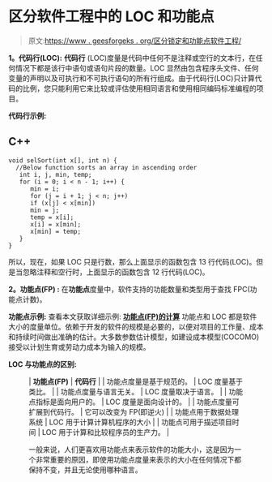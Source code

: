 # 区分软件工程中的 LOC 和功能点

> 原文:[https://www . geesforgeks . org/区分锁定和功能点软件工程/](https://www.geeksforgeeks.org/differentiate-between-loc-and-function-point-in-software-engineering/)

**1。代码行(LOC):**
**代码行** (LOC)度量是代码中任何不是注释或空行的文本行，在任何情况下都是该行中语句或语句片段的数量。LOC 显然由包含程序头文件、任何变量的声明以及可执行和不可执行语句的所有行组成。由于代码行(LOC)只计算代码的比例，您只能利用它来比较或评估使用相同语言和使用相同编码标准编程的项目。

**代码行示例:**

## C++

```
void selSort(int x[], int n) {
  //Below function sorts an array in ascending order 
   int i, j, min, temp;
   for (i = 0; i < n - 1; i++) {
      min = i;
      for (j = i + 1; j < n; j++)
      if (x[j] < x[min])
      min = j;
      temp = x[i];
      x[i] = x[min];
      x[min] = temp;
   }
}
```

所以，现在，如果 LOC 只是行数，那么上面显示的函数包含 13 行代码(LOC)。但是当忽略注释和空行时，上面显示的函数包含 12 行代码(LOC)。

**2。功能点(FP) :**
在**功能点**度量中，软件支持的功能数量和类型用于查找 FPC(功能点计数)。

**功能点示例:**
查看本文获取详细示例: [**功能点(FP)的计算**](https://www.geeksforgeeks.org/software-engineering-calculation-of-function-point-fp/)
功能点和 LOC 都是软件大小的度量单位。依赖于开发的软件的规模是必要的，以便对项目的工作量、成本和持续时间做出准确的估计。大多数参数估计模型，如建设成本模型(COCOMO)接受以计划生育或劳动力成本为输入的规模。

**LOC 与功能点的区别:**

<figure class="table">

| **功能点(FP)** | **代码行** |
| 功能点度量是基于规范的。 | LOC 度量基于类比。 |
| 功能点度量与语言无关。 | LOC 度量取决于语言。 |
| 功能点指标是面向用户的。 | LOC 度量是面向设计的。 |
| 功能点度量可扩展到代码行。 | 它可以改变为 FP(即逆火) |
| 功能点用于数据处理系统 | LOC 用于计算计算机程序的大小 |
| 功能点可用于描述项目时间 | LOC 用于计算和比较程序员的生产力。 |

一般来说，人们更喜欢用功能点来表示软件的功能大小，这是因为一个非常重要的原因，即使用功能点度量来表示的大小在任何情况下都保持不变，并且无论使用哪种语言。

</figure>